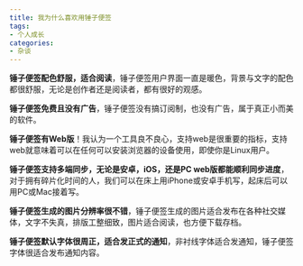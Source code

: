 ```yaml
---
title: 我为什么喜欢用锤子便签
tags:
- 个人成长
categories:
- 杂谈
---
```


**锤子便签配色舒服，适合阅读**，锤子便签用户界面一直是暖色，背景与文字的配色都很舒服，无论是创作者还是阅读者，都有很好的观感。

**锤子便签免费且没有广告**，锤子便签没有搞订阅制，也没有广告，属于真正小而美的软件。

**锤子便签有Web版**！我认为一个工具良不良心，支持web是很重要的指标，支持web就意味着可以在任何可以安装浏览器的设备使用，即使你是Linux用户。

**锤子便签支持多端同步，无论是安卓，iOS，还是PC web版都能顺利同步进度**，对于拥有碎片化时间的人，我们可以在床上用iPhone或安卓手机写，起床后可以用PC或Mac接着写。

**锤子便签生成的图片分辨率很不错**，锤子便签生成的图片适合发布在各种社交媒体，文字不失真，排版工整细致，图片适合阅读，也方便下载存档。

**锤子便签默认字体很周正，适合发正式的通知**，非衬线字体适合发通知，锤子便签字体很适合发布通知内容。
